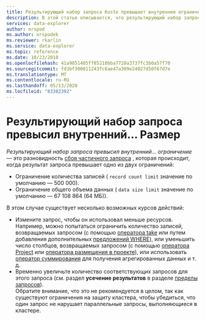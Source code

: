 ```yaml
---
title: Результирующий набор запроса Kusto превышает внутреннее ограничение — Azure обозреватель данных
description: В этой статье описывается, что результирующий набор запросов превысил внутренний... ограничение в обозреватель данных Azure.
services: data-explorer
author: orspod
ms.author: orspodek
ms.reviewer: rkarlin
ms.service: data-explorer
ms.topic: reference
ms.date: 10/23/2018
ms.openlocfilehash: 41a9851405ff85210bba7728a3737fc3b0a57f70
ms.sourcegitcommit: fd3bf300811243fc6ae47a309e24027d50f67d7e
ms.translationtype: MT
ms.contentlocale: ru-RU
ms.lasthandoff: 05/13/2020
ms.locfileid: "83382392"
---
```

# <a name="query-result-set-has-exceeded-the-internal--limit"></a>Результирующий набор запроса превысил внутренний... Размер

*Результирующий набор запроса превысил внутренний... ограничение* — это разновидность [сбоя частичного запроса](partialqueryfailures.md) , которая происходит, когда результат запроса превышает одно из двух ограничений:
* Ограничение количества записей ( `record count limit` значение по умолчанию — 500 000).
* Ограничение общего объема данных ( `data size limit` значение по умолчанию — 67 108 864 (64 МБ)). 

В этом случае существует несколько возможных курсов действий:
* Измените запрос, чтобы он использовал меньше ресурсов. Например, можно попытаться ограничить количество записей, возвращаемых запросом (с помощью [оператора take](../query/takeoperator.md) или путем добавления дополнительных [предложений WHERE](../query/whereoperator.md)), или уменьшить число столбцов, возвращаемых запросом (с помощью [оператора Project](../query/projectoperator.md) или [оператора размещения в проекте](../query/projectawayoperator.md)), или использовать [оператор суммирования](../query/summarizeoperator.md) для получения агрегированных данных и т. д.
* Временно увеличьте количество соответствующих запросов для этого запроса (см. раздел **усечение результатов** в разделе [пределы запросов](querylimits.md)).  
  Обратите внимание, что это не рекомендуется в целом, так как существуют ограничения на защиту кластера, чтобы убедиться, что один запрос не нарушает параллельные запросы, выполняющиеся в кластере.